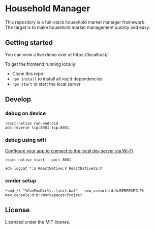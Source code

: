 # Household Manager

This repository is a full-stack household market manager framework.  
The target is to make household market management quickly and easy.  

## Getting started

You can view a live demo over at https://localhost/

To get the frontend running locally:

- Clone this repo
- `npm install` to install all req'd dependencies
- `npm start` to start the local server


## Develop

### debug on device
```
react-native run-android
adb reverse tcp:8081 tcp:8081
```

### debug using wifi
[Configure your app to connect to the local dev server via Wi-Fi](https://facebook.github.io/react-native/docs/running-on-device-android.html#configure-your-app-to-connect-to-the-local-dev-server-via-wi-fi)
```
react-native start --port 8081
```
```
adb logcat *:S ReactNative:V ReactNativeJS:V
```

### cmder setup
```
*cmd /k "%ConEmuDir%\..\init.bat"  -new_console:d:%USERPROFILE% -new_console:d:D:\Workspaces\Project
```
## License
Licensed under the MIT license.